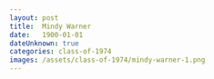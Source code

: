 ```yaml
---
layout: post
title:  Mindy Warner
date:   1900-01-01
dateUnknown: true
categories: class-of-1974
images: /assets/class-of-1974/mindy-warner-1.png
---
```

